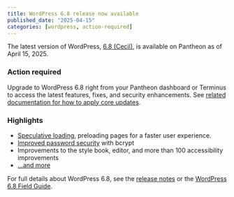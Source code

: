 ```yaml
---
title: WordPress 6.8 release now available
published_date: "2025-04-15"
categories: [wordpress, action-required]
---
```


The latest version of WordPress, [6.8 (Cecil)](https://wordpress.org/news/2025/04/cecil/), is available on Pantheon as of April 15, 2025.

### Action required
Upgrade to WordPress 6.8 right from your Pantheon dashboard or Terminus to access the latest features, fixes, and security enhancements. See [related documentation for how to apply core updates](/core-updates#apply-upstream-updates-via-the-site-dashboard).

### Highlights

* [Speculative loading](https://make.wordpress.org/core/2025/03/06/speculative-loading-in-6-8/), preloading pages for a faster user experience.
* [Improved password security](https://make.wordpress.org/core/2025/02/17/wordpress-6-8-will-use-bcrypt-for-password-hashing/) with bcrypt
* Improvements to the style book, editor, and more than 100 accessibility improvements
* [...and more](https://wordpress.org/download/releases/6-8/)

For full details about WordPress 6.8, see the [release notes](https://wordpress.org/documentation/wordpress-version/version-6-8/) or the [WordPress 6.8 Field Guide](https://make.wordpress.org/core/2025/03/28/wordpress-6-8-field-guide/).
